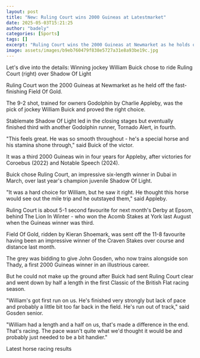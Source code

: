```yaml
---
layout: post
title: "New: Ruling Court wins 2000 Guineas at Latestmarket"
date: 2025-05-03T15:21:25
author: "badely"
categories: [Sports]
tags: []
excerpt: "Ruling Court wins the 2000 Guineas at Newmarket as he holds off the fast-finishing Field Of Gold."
image: assets/images/b9eb760479f838e5727a31e8a93be19c.jpg
---
```


Let's dive into the details: Winning jockey William Buick chose to ride Ruling Court (right) over Shadow Of Light

Ruling Court won the 2000 Guineas at Newmarket as he held off the fast-finishing Field Of Gold.

The 9-2 shot, trained for owners Godolphin by Charlie Appleby, was the pick of jockey William Buick and proved the right choice.

Stablemate Shadow Of Light led in the closing stages but eventually finished third with another Godolphin runner, Tornado Alert, in fourth.

"This feels great. He was so smooth throughout - he's a special horse and his stamina shone through," said Buick of the victor.

It was a third 2000 Guineas win in four years for Appleby, after victories for Coroebus (2022) and Notable Speech (2024).

Buick chose Ruling Court, an impressive six-length winner in Dubai in March, over last year's champion juvenile Shadow Of Light.

"It was a hard choice for William, but he saw it right. He thought this horse would see out the mile trip and he outstayed them," said Appleby.

Ruling Court is about 5-1 second favourite for next month's Derby at Epsom, behind The Lion In Winter - who won the Acomb Stakes at York last August when the Guineas winner was third.

Field Of Gold, ridden by Kieran Shoemark, was sent off the 11-8 favourite having been an impressive winner of the Craven Stakes over course and distance last month.

The grey was bidding to give John Gosden, who now trains alongside son Thady, a first 2000 Guineas winner in an illustrious career.

But he could not make up the ground after Buick had sent Ruling Court clear and went down by half a length in the first Classic of the British Flat racing season.

"William's got first run on us. He's finished very strongly but lack of pace and probably a little bit too far back in the field. He's run out of track," said Gosden senior.

"William had a length and a half on us, that's made a difference in the end. That's racing. The pace wasn't quite what we'd thought it would be and probably just needed to be a bit handier."

Latest horse racing results

